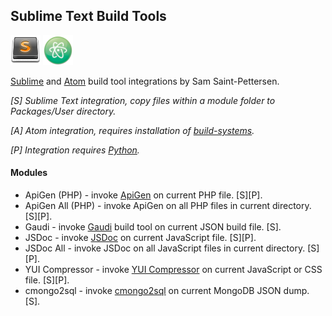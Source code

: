 ## Sublime Text Build Tools

![Alt text](/sublimetext_icon.png?raw=true "Sublime Text")
![Alt Text](/atom_icon.png?raw=true "Atom")

[Sublime](http://www.sublimetext.com) and [Atom](https://atom.io) build tool integrations by Sam Saint-Pettersen. 

*[S] Sublime Text integration, copy files within a module folder to Packages/User directory.*

*[A] Atom integration, requires installation of [build-systems](https://atom.io/packages/build-systems).*

*[P] Integration requires [Python](https://www.python.org).*

#### Modules

* ApiGen (PHP) - invoke [ApiGen](https://github.com/apigen/apigen) on current PHP file. [S][P].
* ApiGen All (PHP) - invoke ApiGen on all PHP files in current directory. [S][P].
* Gaudi - invoke [Gaudi](https://github.com/stpettersens/Gaudi) build tool on current JSON build file. [S].
* JSDoc - invoke [JSDoc](https://github.com/jsdoc3/jsdoc) on current JavaScript file. [S][P].
* JSDoc All - invoke JSDoc on all JavaScript files in current directory. [S][P].
* YUI Compressor - invoke [YUI Compressor](https://github.com/yui/yuicompressor) on current JavaScript or CSS file. [S][P].
* cmongo2sql - invoke [cmongo2sql](https://github.com/stpetterses/cmongo2sql) on current MongoDB JSON dump. [S].
